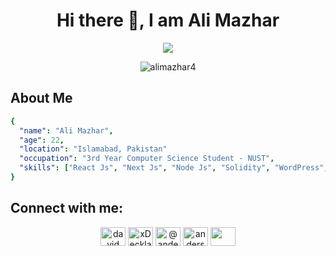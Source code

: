 <h1 align="center"><b>Hi there 👋, I am Ali Mazhar</b></h1>

<p align="center">
<img src="https://readme-typing-svg.herokuapp.com?font=Time+New+Roman&color=cyan&size=25&center=true&vCenter=true&width=600&height=100&lines=Web+Developer+and+Blockchain+Enthusiast;">
</p>
<p align="center"> <img src="https://komarev.com/ghpvc/?username=alimazhar4&label=Profile%20Views&color=0e75b6&style=flat" alt="alimazhar4" /> </p>

<h2>About Me</h2>

```yaml
{
  "name": "Ali Mazhar",
  "age": 22,
  "location": "Islamabad, Pakistan"
  "occupation": "3rd Year Computer Science Student - NUST",
  "skills": ["React Js", "Next Js", "Node Js", "Solidity", "WordPress", "Figma", "Adobe Illustrator"]
}
```

<h2 align="left">Connect with me:</h2>
<p align="center">
<a href="https://www.linkedin.com/in/alimazhar4/" target="blank"><img align="center" src="https://user-images.githubusercontent.com/59063759/223202989-4221e075-0ff5-44d3-b32f-40c99bfa4c7b.svg" alt="david mendoza ramos" height="30" width="40" /></a>
<a href="https://discord.com/users/AliMazhar4#1086" target="blank"><img align="center" src="https://user-images.githubusercontent.com/59063759/223202408-21fbf6ec-cb89-4efa-9841-e18c7040630a.svg" alt="xDeckland#0872" height="30" width="40" /></a>
<a href="https://twitter.com/alimazhar_am4" target="blank"><img align="center" src="https://user-images.githubusercontent.com/59063759/223202868-f88f2233-00c2-489d-b396-2036dc791fc2.svg" alt="@andermendoza" height="30" width="40" /></a>
<a href="https://instagram.com/alimazhar4" target="blank"><img align="center" src="https://user-images.githubusercontent.com/59063759/223202527-1b387215-8834-4f34-bd33-eb36de2fc9cc.svg" alt="anderson_mend53" height="30" width="40" /></a>
<a href="mailto:alimaza4444@gmail.com" target="blank"><img align="center" src="https://user-images.githubusercontent.com/59063759/223203494-11a955d6-34d9-4a92-8bc3-3d1527f93034.svg" height="30" width="40" /></a>
</p>
